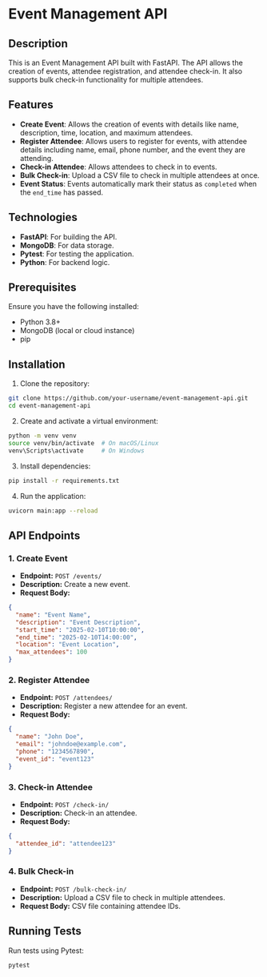 # Event Management API

## Description

This is an Event Management API built with FastAPI. The API allows the creation of events, attendee registration, and attendee check-in. It also supports bulk check-in functionality for multiple attendees.

## Features

- **Create Event**: Allows the creation of events with details like name, description, time, location, and maximum attendees.
- **Register Attendee**: Allows users to register for events, with attendee details including name, email, phone number, and the event they are attending.
- **Check-in Attendee**: Allows attendees to check in to events.
- **Bulk Check-in**: Upload a CSV file to check in multiple attendees at once.
- **Event Status**: Events automatically mark their status as `completed` when the `end_time` has passed.

## Technologies

- **FastAPI**: For building the API.
- **MongoDB**: For data storage.
- **Pytest**: For testing the application.
- **Python**: For backend logic.

## Prerequisites

Ensure you have the following installed:

- Python 3.8+
- MongoDB (local or cloud instance)
- pip

## Installation

1. Clone the repository:

```bash
git clone https://github.com/your-username/event-management-api.git
cd event-management-api
```

2. Create and activate a virtual environment:

```bash
python -m venv venv
source venv/bin/activate  # On macOS/Linux
venv\Scripts\activate     # On Windows
```

3. Install dependencies:

```bash
pip install -r requirements.txt
```

4. Run the application:

```bash
uvicorn main:app --reload
```

## API Endpoints

### 1. Create Event
- **Endpoint:** `POST /events/`
- **Description:** Create a new event.
- **Request Body:**
```json
{
  "name": "Event Name",
  "description": "Event Description",
  "start_time": "2025-02-10T10:00:00",
  "end_time": "2025-02-10T14:00:00",
  "location": "Event Location",
  "max_attendees": 100
}
```

### 2. Register Attendee
- **Endpoint:** `POST /attendees/`
- **Description:** Register a new attendee for an event.
- **Request Body:**
```json
{
  "name": "John Doe",
  "email": "johndoe@example.com",
  "phone": "1234567890",
  "event_id": "event123"
}
```

### 3. Check-in Attendee
- **Endpoint:** `POST /check-in/`
- **Description:** Check-in an attendee.
- **Request Body:**
```json
{
  "attendee_id": "attendee123"
}
```

### 4. Bulk Check-in
- **Endpoint:** `POST /bulk-check-in/`
- **Description:** Upload a CSV file to check in multiple attendees.
- **Request Body:** CSV file containing attendee IDs.

## Running Tests

Run tests using Pytest:

```bash
pytest
```


